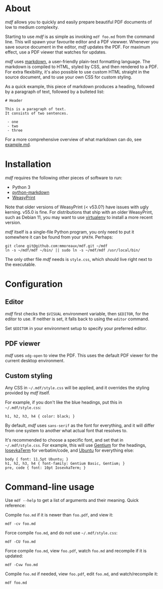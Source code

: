 # About

_mdf_ allows you to quickly and easily prepare beautiful PDF documents of low to medium complexity.

Starting to use _mdf_ is as simple as invoking `mdf foo.md` from the command line.
This will spawn your favourite editor and a PDF viewwer.
Whenever you save source document in the editor, _mdf_ updates the PDF.
For maximum effect, use a PDF viewer that watches for updates.

_mdf_ uses [markdown](https://en.wikipedia.org/wiki/Markdown), a user-friendly plain-text formatting language.
The markdown is compiled to HTML, styled by CSS, and then rendered to a PDF.
For extra flexibility, it's also possible to use custom HTML straight in the source document, and to use your own CSS for custom styling.

As a quick example, this piece of markdown produces a heading, followed by a paragraph of text, followed by a bulleted list:

```
# Header

This is a paragraph of text.
It consists of two sentences.

 - one
 - two
 - three
```

For a more comprehensive overview of what markdown can do, see [example.md](example.md).



# Installation

_mdf_ requires the following other pieces of software to run:

 - Python 3
 - [python-markdown](https://github.com/Python-Markdown/markdown)
 - [WeasyPrint](https://github.com/Kozea/WeasyPrint)

Note that older versions of WeasyPrint (< v53.0?) have issues with ugly kerning. v55.0 is fine.
For distributions that ship with an older WeasyPrint, such as Debian 11, you may want to use [virtualenv](https://docs.python.org/3/library/venv.html) to install a more recent version.

_mdf_ itself is a single-file Python program, you only need to put it somewhere it can be found from your `$PATH`.
Perhaps:

```
git clone git@github.com:mmoreaux/mdf.git ~/mdf
ln -s ~/mdf/mdf ~/bin/ || sudo ln -s ~/mdf/mdf /usr/local/bin/
```

The only other file _mdf_ needs is `style.css`, which should live right next to the executable.



# Configuration

## Editor

_mdf_ first checks the `$VISUAL` environment variable, then `$EDITOR`, for the editor to use.
If neither is set, it falls back to using the `editor` command.

Set `$EDITOR` in your environment setup to specify your preferred editor.


## PDF viewer

_mdf_ uses `xdg-open` to view the PDF.
This uses the default PDF viewer for the current desktop environment.


## Custom styling

Any CSS in `~/.mdf/style.css` will be applied, and it overrides the styling provided by _mdf_ itself.

For example, if you don't like the blue headings, put this in `~/.mdf/style.css`:
```
h1, h2, h3, h4 { color: black; }
```

By default, _mdf_ uses `sans-serif` as the font for everything, and it will differ from one system to another what actual font that resolves to.

It's recommended to choose a specific font, and set that in `~/.mdf/style.css`.
For example, this will use [Gentium](https://fonts.google.com/specimen/Gentium+Basic) for the headings, [IosevkaTerm](https://typeof.net/Iosevka/) for verbatim/code, and [Ubuntu](https://fonts.google.com/specimen/Ubuntu) for everything else:

```
body { font: 11.5pt Ubuntu; } 
h1, h2, h3, h4 { font-family: Gentium Basic, Gentium; }
pre, code { font: 10pt IosevkaTerm; }
```



# Command-line usage

Use `mdf --help` to get a list of arguments and their meaning. Quick reference:

Compile `foo.md` if it is newer than `foo.pdf`, and view it:
```
mdf -cv foo.md
```

Force compile `foo.md`, and do not use `~/.mdf/style.css`:
```
mdf -CU foo.md
```

Force compile `foo.md`, view `foo.pdf`, watch `foo.md` and recompile if it is updated:
```
mdf -Cvw foo.md
```

Compile `foo.md` if needed, view `foo.pdf`, edit `foo.md`, and watch/recompile it:
```
mdf foo.md
```
